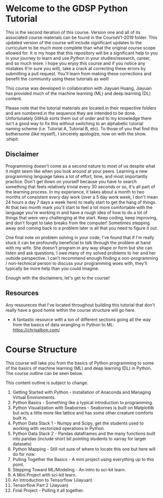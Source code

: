 # Welcome to the GDSP Python Tutorial
This is the second iteration of this course. Version one and all of its associated course materials can be found in the CourseV1-2019 folder. This updated version of the course will include significant updates to the curriculum to be much more complete than what the original course scope allowed for. It is my hope that this repository will be a significant help to you in your journey to learn and use Python in your studies/research, career, and so much more. I hope you enjoy this course and if you notice any mistakes (I'm sure you will), take a crack at correcting these errors by submitting a pull request. You'll learn from making these corrections and benefit the community using these tutorials as well!

This course was developed in collaboration with Jiayuan Huang, Jiayuan has provided much of the machine learning (ML) and deep learning (DL) content.

Please note that the tutorial materials are located in their respective folders and are numbered in the sequence they are intended to be done. Unfortunately GitHub sorts them out of order and to my knowledge there isn't a good way to fix this without switching to an alphabetic tutorial naming scheme (i.e. Tutorial A, Tutorial B, etc). To those of you that find this bothersome (like myself), I sincerely apologize, now on with the show. :shipit:

## Disclaimer
Programming doesn't come as a second nature to most of us despite what it might seem like when you look around at your peers. Learning a new programming language takes a lot of effort, time, and most importantly practice. Don't get down on yourself because you have to search something that feels relatively trivial every 30 seconds or so, it's all part of the learning process. In my experience, it takes about a month to two months of consistent every day work (over a 5 day work week, I don't mean 24 hours a day 7 days a week here) to really start to get the hang of things. At that two month mark you'll start to feel a lot more comfortable with the language you're working in and have a rough idea of how to do a lot of things that were very challenging at the start. Keep coding, keep improving, and don't forget to take breaks from the computer! Sometimes stepping away and coming back to a problem later is all that you need to figure it out.

One final note on problem solving in your code, I've found that if I'm really stuck it can be profoundly beneficial to talk through the problem at hand with my wife. She doesn't program in any way shape or form but she can listen and ask questions. I owe many of my solved problems to her and her outside perspective. I can't recommend enough finding a non-programming / non-technical person to discuss your programming woes with, they'll typically be more help than you could imagine.

Enough with the disclaimers, let's get to the course!

## Resources
Any resoureces that I've located throughout building this tutorial that don't really have a good home within the course structure will go here.

 - A fantastic resource with a ton of different sections going all the way from the basics of data wrangling in Python to ML: https://chrisalbon.com/

# Course Structure
This course will take you from the basics of Python programming to some of the basics of machine learning (ML) and deap learning (DL) in Python. The course outline can be seen below.

This content outline is subject to change.


1. Getting Started with Python - Installation of Anaconda and Managing Virtual Environments.
2. Python Basics - Something like a typical introduction to programming.
3. Python Visualization with Seabornes - Seabornes is built on Matplotlib but acts a little more like lattice and has some other creature comforts built in.
4. Python Data Stack 1 - Numpy and Scipy, get the students used to working with vectorized operations in Python.
5. Python Data Stack 2 - Pandas dataframes and the many functions built into pandas (include short bit pointing students to xarray for larger datasets)
6. Python Mapping - Still not sure of where to locate this one but here will do for now.
7. Pulling Together the Basics - A mini project using everything up to this point.
8. Stepping Toward ML/Modeling - An intro to sci-kit learn.
9. A Mini Project with sci-kit learn.
10. An Introduction to Tensorflow (Jiayuan)
11. Tensorflow Part 2 (Jiayuan)
12. Final Project - Pulling it all together.